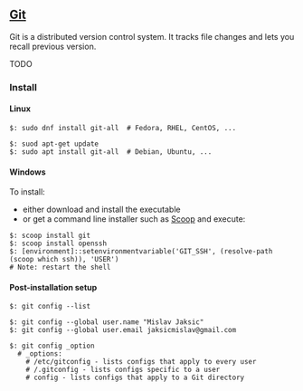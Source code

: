 ## [Git](https://git-scm.com/)

Git is a distributed version control system. It tracks file changes and lets you recall previous version.  

TODO

### Install

#### Linux

```
$: sudo dnf install git-all  # Fedora, RHEL, CentOS, ...

$: suod apt-get update
$: sudo apt install git-all  # Debian, Ubuntu, ...
```

#### Windows

To install:  
* either download and install the executable  
* or get a command line installer such as [Scoop](https://scoop.sh/) and execute:
```
$: scoop install git
$: scoop install openssh
$: [environment]::setenvironmentvariable('GIT_SSH', (resolve-path (scoop which ssh)), 'USER')
# Note: restart the shell
```

#### Post-installation setup

```
$: git config --list

$: git config --global user.name "Mislav Jaksic"
$: git config --global user.email jaksicmislav@gmail.com

$: git config _option
  # _options:
    # /etc/gitconfig - lists configs that apply to every user  
    # /.gitconfig - lists configs specific to a user  
    # config - lists configs that apply to a Git directory  
```
